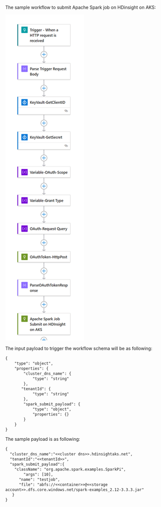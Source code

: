 The sample workflow to submit Apache Spark job on HDinsight on AKS:

<img src="workflow.png">

The input payload to trigger the workflow schema will be as following:
```
{
    "type": "object",
    "properties": {
        "cluster_dns_name": {
            "type": "string"
        },
       "tenantId": {
            "type": "string"
        },
        "spark_submit_payload": {
            "type": "object",
            "properties": {}
        }
    }
}
```
The sample payload is as following:

```
{
  "cluster_dns_name":"<<cluster dns>>.hdinsightaks.net",
  "tenantId":"<<tenantId>>",
  "spark_submit_payload":{
	"className": "org.apache.spark.examples.SparkPi",
        "args": [10],
	  "name": "testjob",
	  "file": "abfs://<<container>>@<<storage account>>.dfs.core.windows.net/spark-examples_2.12-3.3.3.jar"
   }
}
```
